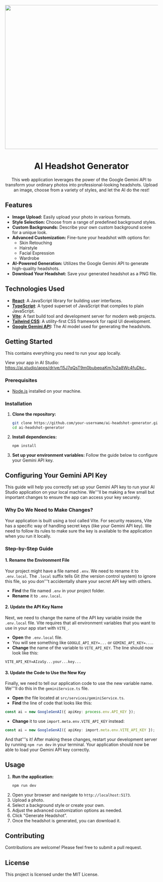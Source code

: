 <div align="center">
<img width="1200" height="475" alt="GHBanner" src="https://github.com/user-attachments/assets/0aa67016-6eaf-458a-adb2-6e31a0763ed6" />

# AI Headshot Generator

This web application leverages the power of the Google Gemini API to transform your ordinary photos into professional-looking headshots. Upload an image, choose from a variety of styles, and let the AI do the rest!

</div>

## Features

- **Image Upload:** Easily upload your photo in various formats.
- **Style Selection:** Choose from a range of predefined background styles.
- **Custom Backgrounds:** Describe your own custom background scene for a unique look.
- **Advanced Customization:** Fine-tune your headshot with options for:
  - Skin Retouching
  - Hairstyle
  - Facial Expression
  - Wardrobe
- **AI-Powered Generation:** Utilizes the Google Gemini API to generate high-quality headshots.
- **Download Your Headshot:** Save your generated headshot as a PNG file.

## Technologies Used

- **[React](https://reactjs.org/)**: A JavaScript library for building user interfaces.
- **[TypeScript](https://www.typescriptlang.org/)**: A typed superset of JavaScript that compiles to plain JavaScript.
- **[Vite](https://vitejs.dev/)**: A fast build tool and development server for modern web projects.
- **[Tailwind CSS](https://tailwindcss.com/)**: A utility-first CSS framework for rapid UI development.
- **[Google Gemini API](https://ai.google.dev/):** The AI model used for generating the headshots.

## Getting Started

This contains everything you need to run your app locally.

View your app in AI Studio: https://ai.studio/apps/drive/15J7qQsT9m0bubepaKm7p2a8Wc4fuDkc_

### Prerequisites

- [Node.js](https://nodejs.org/en/) installed on your machine.

### Installation

1.  **Clone the repository:**
    ```bash
    git clone https://github.com/your-username/ai-headshot-generator.git
    cd ai-headshot-generator
    ```
2.  **Install dependencies:**
    ```bash
    npm install
    ```
3.  **Set up your environment variables:**
    Follow the guide below to configure your Gemini API key.

## Configuring Your Gemini API Key

This guide will help you correctly set up your Gemini API key to run your AI Studio application on your local machine. We'''ll be making a few small but important changes to ensure the app can access your key securely.

### Why Do We Need to Make Changes?

Your application is built using a tool called Vite. For security reasons, Vite has a specific way of handling secret keys (like your Gemini API key). We need to follow its rules to make sure the key is available to the application when you run it locally.

### Step-by-Step Guide

#### 1. Rename the Environment File

Your project might have a file named `.env`. We need to rename it to `.env.local`. The `.local` suffix tells Git (the version control system) to ignore this file, so you don'''t accidentally share your secret API key with others.

- **Find** the file named `.env` in your project folder.
- **Rename** it to `.env.local`.

#### 2. Update the API Key Name

Next, we need to change the name of the API key variable inside the `.env.local` file. Vite requires that all environment variables that you want to use in your app start with `VITE_`.

- **Open** the `.env.local` file.
- You will see something like `GOOGLE_API_KEY=...` or `GEMINI_API_KEY=...`.
- **Change** the name of the variable to `VITE_API_KEY`. The line should now look like this:

```
VITE_API_KEY=AIzaSy...your...key...
```

#### 3. Update the Code to Use the New Key

Finally, we need to tell our application code to use the new variable name. We'''ll do this in the `geminiService.ts` file.

- **Open** the file located at `src/services/geminiService.ts`.
- **Find** the line of code that looks like this:

```typescript
const ai = new GoogleGenAI({ apiKey: process.env.API_KEY });
```

- **Change** it to use `import.meta.env.VITE_API_KEY` instead:

```typescript
const ai = new GoogleGenAI({ apiKey: import.meta.env.VITE_API_KEY });
```

And that'''s it! After making these changes, restart your development server by running `npm run dev` in your terminal. Your application should now be able to load your Gemini API key correctly.

## Usage

1.  **Run the application:**
    ```bash
    npm run dev
    ```
2.  Open your browser and navigate to `http://localhost:5173`.
3.  Upload a photo.
4.  Select a background style or create your own.
5.  Adjust the advanced customization options as needed.
6.  Click "Generate Headshot".
7.  Once the headshot is generated, you can download it.

## Contributing

Contributions are welcome! Please feel free to submit a pull request.

## License

This project is licensed under the MIT License.